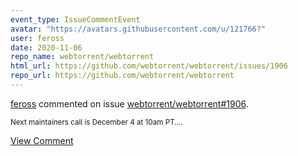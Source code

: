 ```yaml
---
event_type: IssueCommentEvent
avatar: "https://avatars.githubusercontent.com/u/121766?"
user: feross
date: 2020-11-06
repo_name: webtorrent/webtorrent
html_url: https://github.com/webtorrent/webtorrent/issues/1906
repo_url: https://github.com/webtorrent/webtorrent
---
```


<a href='https://github.com/feross' target='_blank'>feross</a> commented on issue <a href='https://github.com/webtorrent/webtorrent/issues/1906' target='_blank'>webtorrent/webtorrent#1906</a>.

<small>Next maintainers call is December 4 at 10am PT....</small>

<a href='https://github.com/webtorrent/webtorrent/issues/1906' target='_blank'>View Comment</a>